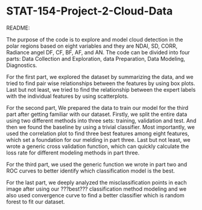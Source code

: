 # STAT-154-Project-2-Cloud-Data
README:

The purpose of the code is to explore and model cloud detection in the polar regions based on eight variables and they are NDAI, SD, CORR, Radiance angel DF, CF, BF, AF, and AN. 
The code can be divided into four parts: Data Collection and Exploration, data Preparation, Data Modeling, Diagnostics.

For the first part, we explored the dataset by summarizing the data, and we tried to find pair wise relationships between the features by using box plots. Last but not least, we tried to find the relationship between the expert labels with the individual features by using scatterplots. 

For the second part, We prepared the data to train our model for the third part after getting familiar with our dataset. Firstly, we split the entire data using two different methods into three sets: training, validation and test. And then we found the baseline by using a trivial classifier. Most importantly, we used the correlation plot to find three best features among eight features, which set a foundation for our melding in part three. Last but not least, we wrote a generic cross validation function, which can quickly calculate the loss rate for different modeling methods in part three. 

For the third part, we used the generic function we wrote in part two and ROC curves to better identify which classification model is the best.

For the last part, we deeply analyzed the misclassification points in each image after using our ???best??? classification method modeling and we also used convergence curve to find a better classifier which is random forest to fit our dataset. 